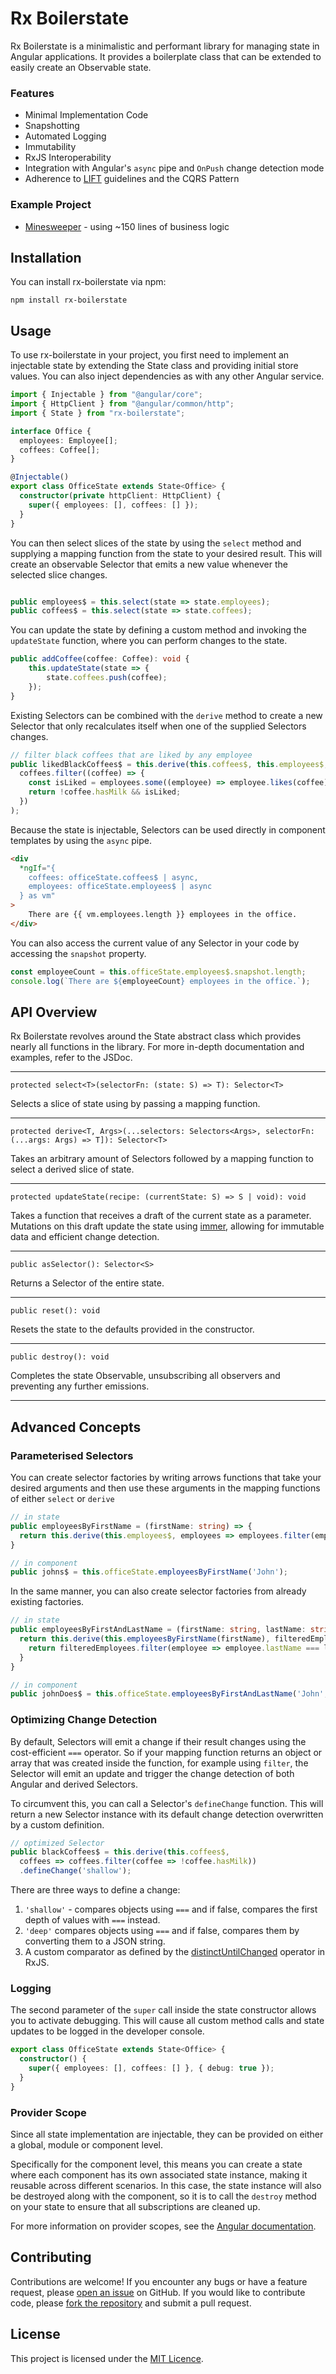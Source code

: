 # Rx Boilerstate

Rx Boilerstate is a minimalistic and performant library for managing state in Angular applications. It provides a boilerplate class that can be extended to easily create an Observable state.

### Features

- Minimal Implementation Code
- Snapshotting
- Automated Logging
- Immutability
- RxJS Interoperability
- Integration with Angular's `async` pipe and `OnPush` change detection mode
- Adherence to [LIFT](https://angular.io/guide/styleguide#lift) guidelines and the CQRS Pattern

### Example Project

- [Minesweeper](https://stackblitz.com/github/SebastianPost96/rx-boilerstate) - using ~150 lines of business logic

## Installation

You can install rx-boilerstate via npm:

```
npm install rx-boilerstate
```

## Usage

To use rx-boilerstate in your project, you first need to implement an injectable state by extending the State class and providing initial store values. You can also inject dependencies as with any other Angular service.

```typescript
import { Injectable } from "@angular/core";
import { HttpClient } from "@angular/common/http";
import { State } from "rx-boilerstate";

interface Office {
  employees: Employee[];
  coffees: Coffee[];
}

@Injectable()
export class OfficeState extends State<Office> {
  constructor(private httpClient: HttpClient) {
    super({ employees: [], coffees: [] });
  }
}
```

You can then select slices of the state by using the `select` method and supplying a mapping function from the state to your desired result. This will create an observable Selector that emits a new value whenever the selected slice changes.

```typescript

public employees$ = this.select(state => state.employees);
public coffees$ = this.select(state => state.coffees);
```

You can update the state by defining a custom method and invoking the `updateState` function, where you can perform changes to the state.

```typescript
public addCoffee(coffee: Coffee): void {
    this.updateState(state => {
        state.coffees.push(coffee);
    });
}
```

Existing Selectors can be combined with the `derive` method to create a new Selector that only recalculates itself when one of the supplied Selectors changes.

```typescript
// filter black coffees that are liked by any employee
public likedBlackCoffees$ = this.derive(this.coffees$, this.employees$, (coffees, employees) =>
  coffees.filter((coffee) => {
    const isLiked = employees.some((employee) => employee.likes(coffee));
    return !coffee.hasMilk && isLiked;
  })
);
```

Because the state is injectable, Selectors can be used directly in component templates by using the `async` pipe.

```HTML
<div
  *ngIf="{
    coffees: officeState.coffees$ | async,
    employees: officeState.employees$ | async
  } as vm"
>
    There are {{ vm.employees.length }} employees in the office.
</div>
```

You can also access the current value of any Selector in your code by accessing the `snapshot` property.

```typescript
const employeeCount = this.officeState.employees$.snapshot.length;
console.log(`There are ${employeeCount} employees in the office.`);
```

## API Overview

Rx Boilerstate revolves around the State abstract class which provides nearly all functions in the library. For more in-depth documentation and examples, refer to the JSDoc.

---

`protected select<T>(selectorFn: (state: S) => T): Selector<T>`

Selects a slice of state using by passing a mapping function.

---

`protected derive<T, Args>(...selectors: Selectors<Args>, selectorFn: (...args: Args) => T]): Selector<T>`

Takes an arbitrary amount of Selectors followed by a mapping function to select a derived slice of state.

---

`protected updateState(recipe: (currentState: S) => S | void): void`

Takes a function that receives a draft of the current state as a parameter. Mutations on this draft update the state using [immer](https://immerjs.github.io/immer/produce), allowing for immutable data and efficient change detection.

---

`public asSelector(): Selector<S>`

Returns a Selector of the entire state.

---

`public reset(): void`

Resets the state to the defaults provided in the constructor.

---

`public destroy(): void`

Completes the state Observable, unsubscribing all observers and preventing any further emissions.

---

## Advanced Concepts

### Parameterised Selectors

You can create selector factories by writing arrows functions that take your desired arguments and then use these arguments in the mapping functions of either `select` or `derive`

```typescript
// in state
public employeesByFirstName = (firstName: string) => {
  return this.derive(this.employees$, employees => employees.filter(employee => employee.firstName === firstName)),
}

// in component
public johns$ = this.officeState.employeesByFirstName('John');
```

In the same manner, you can also create selector factories from already existing factories.

```typescript
// in state
public employeesByFirstAndLastName = (firstName: string, lastName: string) => {
  return this.derive(this.employeesByFirstName(firstName), filteredEmployees => {
    return filteredEmployees.filter(employee => employee.lastName === lastName));
  }
}

// in component
public johnDoes$ = this.officeState.employeesByFirstAndLastName('John', 'Doe');
```

### Optimizing Change Detection

By default, Selectors will emit a change if their result changes using the cost-efficient `===` operator. So if your mapping function returns an object or array that was created inside the function, for example using `filter`, the Selector will emit an update and trigger the change detection of both Angular and derived Selectors.

To circumvent this, you can call a Selector's `defineChange` function. This will return a new Selector instance with its default change detection overwritten by a custom definition.

```typescript
// optimized Selector
public blackCoffees$ = this.derive(this.coffees$,
  coffees => coffees.filter(coffee => !coffee.hasMilk))
  .defineChange('shallow');
```

There are three ways to define a change:

1. `'shallow'` - compares objects using `===` and if false, compares the first depth of values with `===` instead.
2. `'deep'` compares objects using `===` and if false, compares them by converting them to a JSON string.
3. A custom comparator as defined by the [distinctUntilChanged](https://rxjs.dev/api/operators/distinctUntilChanged) operator in RxJS.

### Logging

The second parameter of the `super` call inside the state constructor allows you to activate debugging. This will cause all custom method calls and state updates to be logged in the developer console.

```typescript
export class OfficeState extends State<Office> {
  constructor() {
    super({ employees: [], coffees: [] }, { debug: true });
  }
}
```

### Provider Scope

Since all state implementation are injectable, they can be provided on either a global, module or component level.

Specifically for the component level, this means you can create a state where each component has its own associated state instance, making it reusable across different scenarios. In this case, the state instance will also be destroyed along with the component, so it is to call the `destroy` method on your state to ensure that all subscriptions are cleaned up.

For more information on provider scopes, see the [Angular documentation](https://angular.io/guide/providers).

## Contributing

Contributions are welcome! If you encounter any bugs or have a feature request, please [open an issue](https://github.com/SebastianPost96/rx-boilerstate/issues/new) on GitHub. If you would like to contribute code, please [fork the repository](https://github.com/SebastianPost96/rx-boilerstate/fork) and submit a pull request.

## License

This project is licensed under the [MIT Licence](LICENCE).
